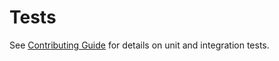 # Tests
See [Contributing Guide](https://requests-cache.readthedocs.io/en/latest/contributing.html#testing)
for details on unit and integration tests.
